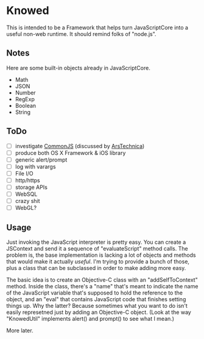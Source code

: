 Knowed
===

This is intended to be a Framework that helps turn JavaScriptCore into a
useful non-web runtime.  It should remind folks of "node.js".


Notes
---

Here are some built-in objects already in JavaScriptCore.

* Math
* JSON
* Number
* RegExp
* Boolean
* String

ToDo
---

* [ ] investigate [CommonJS](http://en.wikipedia.org/wiki/CommonJS) (discussed by [ArsTechnica](http://arstechnica.com/business/2009/12/commonjs-effort-sets-javascript-on-path-for-world-domination/))
* [ ] produce both OS X Framework & iOS library
* [ ] generic alert/prompt
* [ ] log with varargs
* [ ] File I/O
* [ ] http/https
* [ ] storage APIs
 * [ ] WebSQL
* [ ] crazy shit
 * [ ] WebGL?

Usage
---

Just invoking the JavaScript interpreter is pretty easy.  You can create a JSContext and  send it a sequence of "evaluateScript" method calls.  The problem is, the base implementation is lacking a lot of objects and methods that would make it actually *useful*.  I'm trying to provide a bunch of those, plus a class that can be subclassed in order to make adding more easy.

The basic idea is to create an Objective-C class with an "addSelfToContext" method.  Inside the class, there's a "name" that's meant to indicate the name of the JavaScript variable that's supposed to hold the reference to the object, and an "eval" that contains JavaScript code that finishes setting things up.  Why the latter?  Because sometimes what you want to do isn't easily represetned just by adding an Objective-C object.  (Look at the way "KnowedUtil" implements alert() and prompt() to see what I mean.)

More later.
